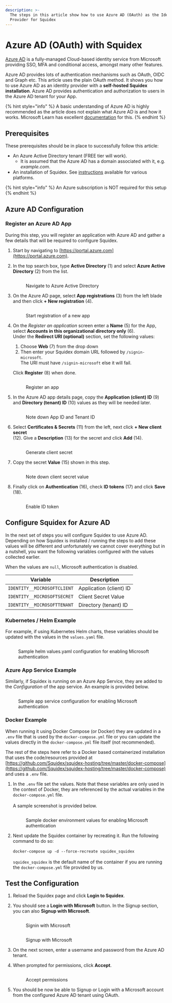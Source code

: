 ```yaml
---
description: >-
  The steps in this article show how to use Azure AD (OAuth) as the Identity
  Provider for Squidex
---
```


# Azure AD (OAuth) with Squidex

[Azure AD](https://azure.microsoft.com/en-us/products/active-directory) is a fully-managed Cloud-based identity service from Microsoft providing SSO, MFA and conditional access, amongst many other features.&#x20;

Azure AD provides lots of authentication mechanisms such as OAuth, OIDC and Graph etc. This article uses the plain OAuth method. It shows you how to use Azure AD as an identity provider with a **self-hosted Squidex installation**. Azure AD provides authentication and authorization to users in the Azure AD tenant for your App.

{% hint style="info" %}
A basic understanding of Azure AD is highly recommended as the article does not explain what Azure AD is and how it works. Microsoft Learn has excellent [documentation](https://learn.microsoft.com/en-us/azure/active-directory/) for this.
{% endhint %}

## Prerequisites

These prerequisites should be in place to successfully follow this article:

* An Azure Active Directory tenant (FREE tier will work).
  * It is assumed that the Azure AD has a domain associated with it, e.g. _example.com_.
* An installation of Squidex. See [instructions](../) available for various platforms.

{% hint style="info" %}
An Azure subscription is NOT required for this setup
{% endhint %}

## Azure AD Configuration

### Register an Azure AD App

During this step, you will register an application with Azure AD and gather a few details that will be required to configure Squidex.

1. Start by navigating to [https://portal.azure.com](https://portal.azure.com).
2.  In the top search box, type **Active Directory** (1) and select **Azure Active Directory** (2) from the list.

    <figure><img src="../../../.gitbook/assets/2023-01-11_01-41.png" alt=""><figcaption><p>Navigate to Azure Active Directory</p></figcaption></figure>
3.  On the Azure AD page, select **App registrations** (3) from the left blade and then click **+ New registration** (4).

    <figure><img src="../../../.gitbook/assets/2023-01-11_01-44.png" alt=""><figcaption><p>Start registration of a new app</p></figcaption></figure>
4.  On the _Register an application_ screen enter a **Name** (5) for the App, select **Accounts in this organizational directory only** (6).\
    Under the **Redirect URI (optional)** section, set the following values:

    1. Choose **Web** (7) from the drop down
    2. Then enter your Squidex domain URL followed by `/signin-microsoft`.\
       The URI must have `/signin-microsoft` else it will fail.

    Click **Register** (8) when done.

    <figure><img src="../../../.gitbook/assets/2023-01-13_01-26.png" alt=""><figcaption><p>Register an app</p></figcaption></figure>
5.  In the Azure AD app details page, copy the **Application (client) ID** (9) and **Directory (tenant) ID** (10) values as they will be needed later.

    <figure><img src="../../../.gitbook/assets/2023-01-13_01-35.png" alt=""><figcaption><p>Note down App ID and Tenant ID</p></figcaption></figure>
6.  Select **Certificates & Secrets** (11) from the left, next click **+ New client secret** \
    (12). Give a **Description** (13) for the secret and click **Add** (14).

    <figure><img src="../../../.gitbook/assets/2023-01-13_01-38.png" alt=""><figcaption><p>Generate client secret</p></figcaption></figure>
7.  Copy the secret **Value** (15) shown in this step.

    <figure><img src="../../../.gitbook/assets/2023-01-13_01-53.png" alt=""><figcaption><p>Note down client secret value</p></figcaption></figure>
8.  Finally click on **Authentication** (16), check **ID tokens** (17) and click **Save** (18).

    <figure><img src="../../../.gitbook/assets/2023-01-13_02-52.png" alt=""><figcaption><p>Enable ID token</p></figcaption></figure>

## Configure Squidex for Azure AD&#x20;

In the next set of steps you will configure Squidex to use Azure AD. Depending on how Squidex is installed / running the steps to add these values will be different and unfortunately we cannot cover everything but in a nutshell, you want the following variables configured with the values collected earlier.&#x20;

When the values are `null`, Microsoft authentication is disabled.

| Variable                    | Description             |
| --------------------------- | ----------------------- |
| `IDENTITY__MICROSOFTCLIENT` | Application (client) ID |
| `IDENTITY__MICROSOFTSECRET` | Client Secret Value     |
| `IDENTITY__MICROSOFTTENANT` | Directory (tenant) ID   |

### Kubernetes / Helm Example

For example, if using Kubernetes Helm charts, these variables should be updated with the values in the `values.yaml` file.

<figure><img src="../../../.gitbook/assets/2023-01-13_19-03.png" alt=""><figcaption><p>Sample helm values.yaml configuration for enabling Microsoft authentication </p></figcaption></figure>

### Azure App Service Example

Similarly, if Squidex is running on an Azure App Service, they are added to the _Configuration_ of the app service. An example is provided below.

<figure><img src="../../../.gitbook/assets/2023-01-13_18-50.png" alt=""><figcaption><p>Sample app service configuration for enabling Microsoft authentication </p></figcaption></figure>

### Docker Example

When running it using Docker Compose (or Docker) they are updated in a `.env` file that is used by the `docker-compose.yml` file or you can update the values directly in the `docker-compose.yml` file itself (not recommended).&#x20;

The rest of the steps here refer to a Docker based containerized installation that uses the code/resources provided at [https://github.com/Squidex/squidex-hosting/tree/master/docker-compose](https://github.com/Squidex/squidex-hosting/tree/master/docker-compose)  and uses a `.env` file.

1.  In the `.env` file set the values. Note that these variables are only used in the context of Docker, they are referenced by the actual variables in the `docker-compose.yml` file.\
    \
    A sample screenshot is provided below.

    <figure><img src="../../../.gitbook/assets/2023-01-13_02-15.png" alt=""><figcaption><p>Sample docker environment values for enabling Microsoft authentication </p></figcaption></figure>
2. Next update the Squidex container by recreating it. Run the following command to do so:\
   \
   `docker-compose up -d --force-recreate squidex_squidex`\
   \
   `squidex_squidex` is the default name of the container if you are running the `docker-compose.yml` file provided by us.&#x20;

## Test the Configuration

1. Reload the Squidex page and click **Login to Squidex**.
2.  You should see a **Login with Microsoft** button. In the Signup section, you can also **Signup with Microsoft**.

    <div>

    <figure><img src="../../../.gitbook/assets/2023-01-13_02-25.png" alt=""><figcaption><p>Signin with Microsoft</p></figcaption></figure>

     

    <figure><img src="../../../.gitbook/assets/2023-01-13_02-38.png" alt=""><figcaption><p>Signup with Microsoft</p></figcaption></figure>

    </div>
3. On the next screen, enter a username and password from the Azure AD tenant.
4.  When prompted for permissions, click **Accept**.

    <figure><img src="../../../.gitbook/assets/2023-01-13_02-33.png" alt=""><figcaption><p>Accept permissions</p></figcaption></figure>
5. You should be now be able to Signup or Login with a Microsoft account from the configured Azure AD tenant using OAuth.
